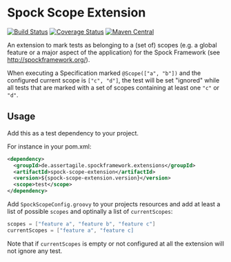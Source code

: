 Spock Scope Extension
=====================

[![Build Status](https://travis-ci.org/mkutz/spock-scope-extension.svg?branch=master)](https://travis-ci.org/mkutz/spock-scope-extension) [![Coverage Status](https://img.shields.io/coveralls/mkutz/spock-scope-extension.svg)](https://coveralls.io/r/mkutz/spock-scope-extension)
[![Maven Central](https://maven-badges.herokuapp.com/maven-central/de.assertagile.spockframework.extensions/spock-scope-extension/badge.svg)](https://maven-badges.herokuapp.com/maven-central/de.assertagile.spockframework.extensions/spock-scope-extension)

An extension to mark tests as belonging to a (set of) scopes (e.g. a global feature or a major aspect of the application) for the Spock Framework (see http://spockframework.org/).

When executing a Specification marked `@Scope(["a", "b"])` and the configured current scope is `["c", "d"]`, the test will be set "ignored" while all tests that are marked with a set of scopes containing at least one `"c"` or `"d"`.

Usage
-----

Add this as a test dependency to your project.

For instance in your pom.xml:
```xml
<dependency>
  <groupId>de.assertagile.spockframework.extensions</groupId>
  <artifactId>spock-scope-extension</artifactId>
  <version>${spock-scope-extension.version}</version>
  <scope>test</scope>
</dependency>
```

Add `SpockScopeConfig.groovy` to your projects resources and add at least a list of possible `scopes` and optinally a list of `currentScopes`:
```groovy
scopes = ["feature a", "feature b", "feature c"]
currentScopes = ["feature a", "feature c]
```

Note that if `currentScopes` is empty or not configured at all the extension will not ignore any test.
